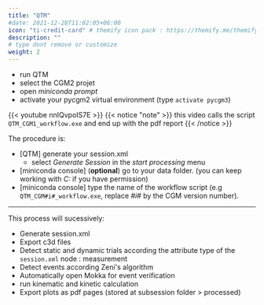 ```yaml
---
title: "QTM"
#date: 2021-12-28T11:02:05+06:00
icon: "ti-credit-card" # themify icon pack : https://themify.me/themify-icons
description: ""
# type dont remove or customize
weight: 2
---
```



* run QTM
* select the CGM2 projet
* open  *miniconda prompt*
* activate your pycgm2 virtual environment (type  `activate pycgm3`)

{{< youtube nnIQvpoIS7E >}}
{{< notice "note" >}}
  this video calls the script `QTM_CGM1_workflow.exe` and end up with the pdf report
{{< /notice >}}

The procedure is:

* [QTM] generate your session.xml
  * select *Generate Session* in the *start processing* menu
* [miniconda console] (**optional**) go to your data folder. (you can keep working with *C:* if you have permission)   
* [miniconda console] type the name of the workflow script (e.g `QTM_CGM#i#_workflow.exe`, replace *#i#* by the CGM version number).


<hr>

This process will sucessively:

 * Generate session.xml
 * Export c3d files
 * Detect static and dynamic trials according the attribute type of the `session.xml` node : measurement
 * Detect events according Zeni's algorithm
 * Automatically open Mokka for event verification
 * run kinematic and kinetic calculation
 * Export plots as pdf pages (stored at subsession folder > processed)
